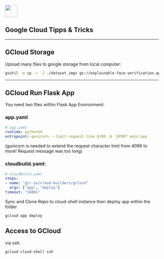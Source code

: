<img src="https://holori.com/wp-content/uploads/2021/05/GCP.png" height=40px></img>

## Google Cloud Tipps & Tricks

---

## GCloud Storage

Upload many files to google storage from local computer: 
```bash
gsutil -m cp -r -Z ./dataset_imgs gs://explainable-face-verification.appspot.com/
```
---

## GCloud Run Flask App

You need two files within Flask App Environment:
### app.yaml
```yaml
# app.yaml
runtime: python39
entrypoint: gunicorn --limit-request-line 8190 -b :$PORT main:app
```

(gunicorn is needed to extend the request character limit from 4096 to more! Request message was too long)

### cloudbuild.yaml:
```yaml
# cloudbuild.yaml
steps:
- name: "gcr.io/cloud-builders/gcloud"
  args: ["app", "deploy"]
timeout: "1600s"
```

Sync and Clone Repo to cloud-shell instance then deploy app within the folder

```bash
gcloud app deploy
```

## Access to GCloud

via ssh:
```bash
gcloud cloud-shell ssh
```

